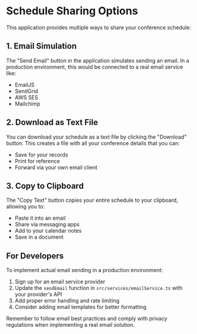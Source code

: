 # Schedule Sharing Options

This application provides multiple ways to share your conference schedule:

## 1. Email Simulation

The "Send Email" button in the application simulates sending an email. In a production environment, this would be connected to a real email service like:

- EmailJS
- SendGrid
- AWS SES
- Mailchimp

## 2. Download as Text File

You can download your schedule as a text file by clicking the "Download" button. This creates a file with all your conference details that you can:

- Save for your records
- Print for reference
- Forward via your own email client

## 3. Copy to Clipboard

The "Copy Text" button copies your entire schedule to your clipboard, allowing you to:

- Paste it into an email
- Share via messaging apps
- Add to your calendar notes
- Save in a document

## For Developers

To implement actual email sending in a production environment:

1. Sign up for an email service provider
2. Update the `sendEmail` function in `src/services/emailService.ts` with your provider's API
3. Add proper error handling and rate limiting
4. Consider adding email templates for better formatting

Remember to follow email best practices and comply with privacy regulations when implementing a real email solution.